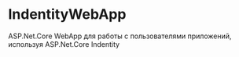 # IndentityWebApp
ASP.Net.Core WebApp для работы с пользователями приложений, используя ASP.Net.Core Indentity
